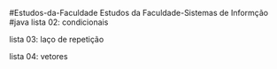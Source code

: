 #Estudos-da-Faculdade
Estudos da Faculdade-Sistemas de Informção
#java
lista 02: condicionais

lista 03: laço de repetição

lista 04: vetores
